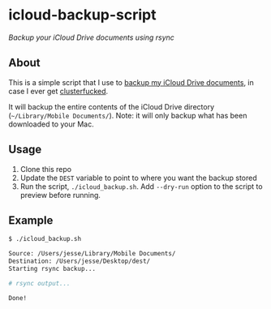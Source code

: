 # icloud-backup-script
*Backup your iCloud Drive documents using rsync*

## About

This is a simple script that I use to [backup my iCloud Drive documents](https://www.jessesquires.com/blog/icloud-backup-using-rsync/), in case I ever get [clusterfucked](https://furbo.org/2019/09/04/icloud-clusterfuck/).

It will backup the entire contents of the iCloud Drive directory (`~/Library/Mobile Documents/`). Note: it will only backup what has been downloaded to your Mac.

## Usage

1. Clone this repo
2. Update the `DEST` variable to point to where you want the backup stored
3. Run the script, `./icloud_backup.sh`. Add `--dry-run` option to the script to preview before running.

## Example

```bash
$ ./icloud_backup.sh

Source: /Users/jesse/Library/Mobile Documents/
Destination: /Users/jesse/Desktop/dest/
Starting rsync backup...

# rsync output...

Done!
```
